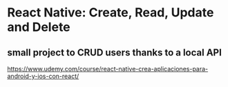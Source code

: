 # React Native: Create, Read, Update and Delete

## small project to CRUD users thanks to a local API

https://www.udemy.com/course/react-native-crea-aplicaciones-para-android-y-ios-con-react/
